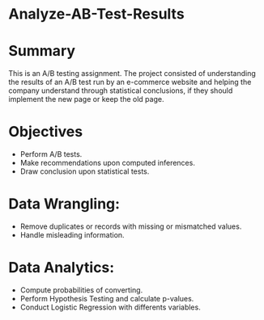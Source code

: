 # Analyze-AB-Test-Results
# Summary
This is an A/B testing assignment. The project consisted of understanding the results of an A/B test run by an e-commerce website and helping the company understand through statistical conclusions, if they should implement the new page or keep the old page.

# Objectives
* Perform A/B tests.<br>
* Make recommendations upon computed inferences.<br>
* Draw conclusion upon statistical tests.<br>
# Data Wrangling:
* Remove duplicates or records with missing or mismatched values.<br>
* Handle misleading information.
# Data Analytics:
* Compute probabilities of converting.<br>
* Perform Hypothesis Testing and calculate p-values.<br>
* Conduct Logistic Regression with differents variables.
